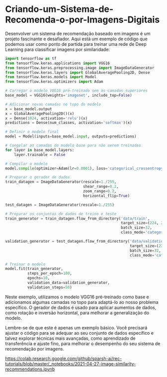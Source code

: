 # Criando-um-Sistema-de-Recomenda-o-por-Imagens-Digitais

Desenvolver um sistema de recomendação baseado em imagens é um projeto fascinante e desafiador. Aqui está um exemplo de código que podemos usar como ponto de partida para treinar uma rede de Deep Learning para classificar imagens por similaridade:

```python
import tensorflow as tf
from tensorflow.keras.applications import VGG16
from tensorflow.keras.preprocessing.image import ImageDataGenerator
from tensorflow.keras.layers import GlobalAveragePooling2D, Dense
from tensorflow.keras.models import Model
from tensorflow.keras.optimizers import Adam

# Carregar o modelo VGG16 pré-treinado sem as camadas superiores
base_model = VGG16(weights='imagenet', include_top=False)

# Adicionar novas camadas no topo do modelo
x = base_model.output
x = GlobalAveragePooling2D()(x)
x = Dense(1024, activation='relu')(x)
predictions = Dense(num_classes, activation='softmax')(x)

# Definir o modelo final
model = Model(inputs=base_model.input, outputs=predictions)

# Congelar as camadas do modelo base para não serem treinadas
for layer in base_model.layers:
    layer.trainable = False

# Compilar o modelo
model.compile(optimizer=Adam(lr=0.0001), loss='categorical_crossentropy', metrics=['accuracy'])

# Preparar o gerador de dados
train_datagen = ImageDataGenerator(rescale=1./255,
                                   shear_range=0.2,
                                   zoom_range=0.2,
                                   horizontal_flip=True)

test_datagen = ImageDataGenerator(rescale=1./255)

# Preparar os conjuntos de dados de treino e teste
train_generator = train_datagen.flow_from_directory('data/train',
                                                    target_size=(224, 224),
                                                    batch_size=32,
                                                    class_mode='categorical')

validation_generator = test_datagen.flow_from_directory('data/validation',
                                                        target_size=(224, 224),
                                                        batch_size=32,
                                                        class_mode='categorical')

# Treinar o modelo
model.fit(train_generator,
          steps_per_epoch=100,
          epochs=10,
          validation_data=validation_generator,
          validation_steps=50)
```

Neste exemplo, utilizamos o modelo VGG16 pré-treinado como base e adicionamos algumas camadas no topo para adaptá-lo ao nosso problema específico. O gerador de dados é usado para aplicar aumentos de dados, como rotação e inversão horizontal, para melhorar a generalização do modelo.

Lembre-se de que este é apenas um exemplo básico. Você precisará ajustar o código para se adequar ao seu conjunto de dados específico e talvez explorar técnicas mais avançadas, como aprendizado de transferência e ajuste fino, para melhorar o desempenho do seu sistema de recomendação por imagens.

https://colab.research.google.com/github/sparsh-ai/rec-tutorials/blob/master/_notebooks/2021-04-27-image-similarity-recommendations.ipynb
